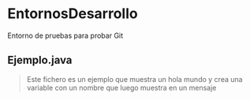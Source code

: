 # EntornosDesarrollo
Entorno de pruebas para probar Git

## Ejemplo.java
> Este fichero es un ejemplo que muestra un hola mundo y crea una variable con un nombre que luego muestra en un mensaje
